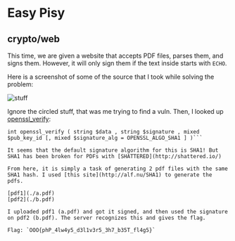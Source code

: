 Easy Pisy
================

crypto/web
------

This time, we are given a website that accepts PDF files, parses them, and signs them. However, it will only sign them if the text inside starts with `ECHO`.

Here is a screenshot of some of the source that I took while solving the problem:

![stuff](https://i.imgur.com/E5Ijunt.png)

Ignore the circled stuff, that was me trying to find a vuln. Then, I looked up [openssl_verify](http://php.net/manual/en/function.openssl-verify.php):

```
int openssl_verify ( string $data , string $signature , mixed $pub_key_id [, mixed $signature_alg = OPENSSL_ALGO_SHA1 ] )```

It seems that the default signature algorithm for this is SHA1! But SHA1 has been broken for PDFs with [SHATTERED](http://shattered.io/)

From here, it is simply a task of generating 2 pdf files with the same SHA1 hash. I used [this site](http://alf.nu/SHA1) to generate the pdfs.

[pdf1](./a.pdf)
[pdf2](./b.pdf)

I uploaded pdf1 (a.pdf) and got it signed, and then used the signature on pdf2 (b.pdf). The server recognizes this and gives the flag.

Flag: `OOO{phP_4lw4y5_d3l1v3r5_3h7_b35T_fl4g5}`